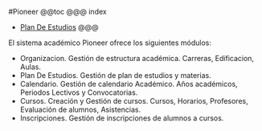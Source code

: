 #Pioneer
@@toc
@@@ index
* [Plan De Estudios](plan_de_estudio/index.md)
@@@

El sistema académico Pioneer ofrece los siguientes módulos:

- Organizacion. Gestión de estructura académica. Carreras, Edificacion, Aulas.
- Plan De Estudios. Gestión de plan de estudios y materias.
- Calendario. Gestión de calendario Académico. Años académicos, Periodos Lectivos y Convocatorias.
- Cursos. Creación y Gestión de cursos. Cursos, Horarios, Profesores, Evaluación de alumnos, Asistencias.
- Inscripciones. Gestión de inscripciones de alumnos a cursos.